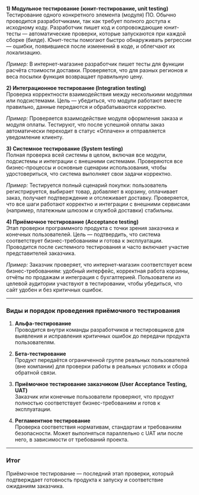 **1) Модульное тестирование (юнит-тестирование, unit testing)**  
Тестирование одного конкретного элемента (модуля) ПО. Обычно проводится разработчиками, так как требует полного доступа к исходному коду. Разработчик пишет код и сопровождающие юнит-тесты — автоматические проверки, которые запускаются при каждой сборке (билде). Юнит-тесты помогают быстро обнаруживать регрессии — ошибки, появившиеся после изменений в коде, и облегчают их локализацию.

_Пример:_ В интернет-магазине разработчик пишет тесты для функции расчёта стоимости доставки. Проверяется, что для разных регионов и веса посылки функция возвращает правильную цену.

**2) Интеграционное тестирование (Integration testing)**  
Проверка корректности взаимодействия между несколькими модулями или подсистемами. Цель — убедиться, что модули работают вместе правильно, данные передаются и обрабатываются корректно.

_Пример:_ Проверяется взаимодействие модуля оформления заказа и модуля оплаты. Тестируют, что после успешной оплаты заказ автоматически переходит в статус «Оплачен» и отправляется уведомление клиенту.

**3) Системное тестирование (System testing)**  
Полная проверка всей системы в целом, включая все модули, подсистемы и интеграции с внешними системами. Проверяются все бизнес-процессы и основные сценарии использования, чтобы удостовериться, что система выполняет свои задачи корректно.

_Пример:_ Тестируется полный сценарий покупки: пользователь регистрируется, выбирает товар, добавляет в корзину, оплачивает заказ, получает подтверждение и отслеживает доставку. Проверяется, что все шаги работают корректно и интеграции с внешними сервисами (например, платежным шлюзом и службой доставки) стабильны.

**4) Приёмочное тестирование (Acceptance testing)**  
Этап проверки программного продукта с точки зрения заказчика и конечных пользователей. Цель — подтвердить, что система соответствует бизнес-требованиям и готова к эксплуатации. Проводится после системного тестирования и часто включает участие представителей заказчика.

_Пример:_ Заказчик проверяет, что интернет-магазин соответствует всем бизнес-требованиям: удобный интерфейс, корректная работа корзины, отчёты по продажам и интеграция с бухгалтерией. Пользователи из целевой аудитории участвуют в тестировании, чтобы убедиться, что сайт удобен и без критичных ошибок.

---

### Виды и порядок проведения приёмочного тестирования

1. **Альфа-тестирование**  
    Проводится внутри команды разработчиков и тестировщиков для выявления и исправления критичных ошибок до передачи продукта пользователям.
    
2. **Бета-тестирование**  
    Продукт передаётся ограниченной группе реальных пользователей (вне компании) для проверки работы в реальных условиях и сбора обратной связи.
    
3. **Приёмочное тестирование заказчиком (User Acceptance Testing, UAT)**  
    Заказчик или конечные пользователи проверяют, что продукт полностью соответствует бизнес-требованиям и готов к эксплуатации.
    
4. **Регламентное тестирование**  
    Проверка соответствия нормативам, стандартам и требованиям безопасности. Может выполняться параллельно с UAT или после него, в зависимости от требований проекта.
    

---

### Итог

Приёмочное тестирование — последний этап проверки, который подтверждает готовность продукта к запуску и соответствие ожиданиям заказчика.